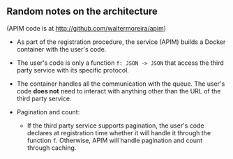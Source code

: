 ## Random notes on the architecture

(APIM code is at http://github.com/waltermoreira/apim)

- As part of the registration procedure, the service (APIM) builds a
  Docker container with the user's code.

- The user's code is only a function `f: JSON -> JSON` that access the
  third party service with its specific protocol.

- The container handles all the communication with the queue. The
  user's code **does not** need to interact with anything other than
  the URL of the third party service.

- Pagination and count:

  - If the third party service supports pagination, the user's code
    declares at registration time whether it will handle it through
    the function `f`. Otherwise, APIM will handle pagination and count
    through caching.
